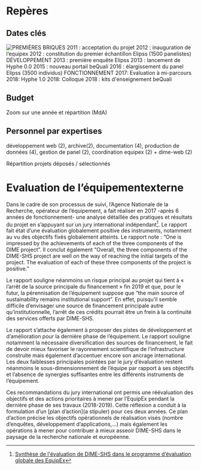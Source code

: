 # Repères
## Dates clés
![PREMIÈRES BRIQUES
2011 : acceptation du projet
2012 : inauguration de l’equipex
2012 : constitution du premier échantillon Elipss (1500 panelistes)
DÉVELOPPEMENT
2013 : première enquête Elipss
2013 : lancement de Hyphe 0.0
2015 : nouveau portail beQuali
2016 : élargissement du panel Elipss (3500 individus)
FONCTIONNEMENT
2017: Evaluation à mi-parcours
2018: Hyphe 1.0
2018: Colloque
2018 : kits d'enseignement beQuali](img/frise-chronologique-DIME.png)


## Budget
Zoom sur une année et répartition (MdA)

## Personnel par expertises
développement web (2), archive(2), documentation (4), production de données (4), gestion de panel (2), coordination equipex (2) + dime-web (2)

Répartition projets déposés / sélectionnés

# Evaluation de l’équipementexterne

Dans le cadre de son processus de suivi, l’Agence Nationale de la Recherche, opérateur de l’équipement, a fait réaliser en 2017 -après 6 années de fonctionnement- une analyse détaillée des pratiques et résultats du projet en s’appuyant sur un jury international indépendant[^1]. Le rapport fait état d’une évaluation globalement positive des instruments, notamment au vu des objectifs fixés globalement atteints. Le rapport note : “One is impressed by the achievements of each of the three components of the DIME project”. Il conclut également “Overall, the three components of the DIME-SHS project are well on the way of reaching the initial targets of the project. The evaluation of each of these three components of the project is positive.”

Le rapport souligne néanmoins un risque principal au projet qui tient à « l’arrêt de la source principale du financement » fin 2019 et que, pour le futur, la pérennisation de l’équipement suppose que  “the main source of sustainability remains institutional support”. En effet, puisqu’il semble difficile d’envisager une source de financement principale autre qu’institutionnelle, l’arrêt de ces crédits pourrait être un frein à la continuité des services offerts par DIME-SHS.

Le rapport s’attache également à proposer des pistes de développement et d’amélioration pour la dernière phase de l’équipement. Le rapport souligne notamment la nécessaire diversification des sources de financement, le fait de devoir mieux favoriser le rayonnement scientifique de l’infrastructure construite mais également d’accentuer encore son ancrage international. Les deux faiblesses principales pointées par le jury d’évaluation restent néanmoins le sous-dimensionnement de l’équipe par rapport à ses objectifs et l’absence de synergies suffisantes entre les différents instruments de l’équipement.

Ces recommandations du jury international ont permis une réévaluation des objectifs et des actions prioritaires à mener par l’EquipEx pendant la dernière phase de ses travaux (2018-2019). Cette réflexion a conduit à la formulation d’un [plan d’action](a stipuler) pour ces deux années. Ce plan d’action précise les objectifs opérationnels de réalisation visés (nombre d’enquêtes, développement d’applications,...) mais également les opérations à mener pour contribuer à mieux asseoir DIME-SHS dans le paysage de la recherche nationale et européenne.


[^1]: [Synthèse de l'évaluation de DIME-SHS dans le programme d’évaluation globale des EquipEx](http://www.agence-nationale-recherche.fr/fileadmin/documents/2017/ANR-IA-Rapport-EQUIPEX-2016.pdf)
